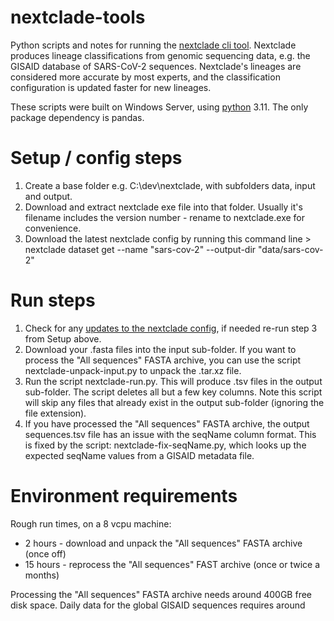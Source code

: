 # nextclade-tools
Python scripts and notes for running the [nextclade cli tool](nextclade.org). Nextclade produces lineage classifications from genomic sequencing data, e.g. the GISAID database of SARS-CoV-2 sequences. Nextclade's lineages are considered more accurate by most experts, and the classification configuration is updated faster for new lineages.

These scripts were built on Windows Server, using [python](python.org) 3.11. The only package dependency is pandas.

# Setup / config steps

1. Create a base folder e.g. C:\dev\nextclade, with subfolders data, input and output.
2. Download and extract nextclade exe file into that folder. Usually it's filename includes the version number - rename to nextclade.exe for convenience.
3. Download the latest nextclade config by running this command line > nextclade dataset get --name "sars-cov-2" --output-dir "data/sars-cov-2"

# Run steps

1. Check for any [updates to the nextclade config](https://github.com/nextstrain/nextclade_data/releases), if needed re-run step 3 from Setup above.
2. Download your .fasta files into the input sub-folder. If you want to process the "All sequences" FASTA archive, you can use the script nextclade-unpack-input.py to unpack the .tar.xz file.
4. Run the script nextclade-run.py. This will produce .tsv files in the output sub-folder. The script deletes all but a few key columns. Note this script will skip any files that already exist in the output sub-folder (ignoring the file extension).
5. If you have processed the "All sequences" FASTA archive, the output sequences.tsv file has an issue with the seqName column format. This is fixed by the script: nextclade-fix-seqName.py, which looks up the expected seqName values from a GISAID metadata file.

# Environment requirements

Rough run times, on a 8 vcpu machine:
- 2 hours - download and unpack the "All sequences" FASTA archive (once off)
- 15 hours - reprocess the "All sequences" FAST archive (once or twice a months)

Processing the "All sequences" FASTA archive needs around 400GB free disk space.  Daily data for the global GISAID sequences requires around 

